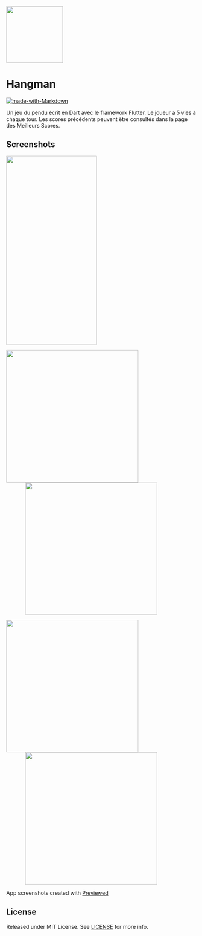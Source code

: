 <img width="150" height="150" src="./res/documentation/icon.png" />

# Hangman
[![made-with-Markdown](https://img.shields.io/badge/Made%20with-Flutter-1389FD.svg)](http://flutter.dev)

Un jeu du pendu écrit en Dart avec le framework Flutter. Le joueur a 5 vies à chaque tour. Les scores précédents peuvent être consultés dans la page des Meilleurs Scores.

## Screenshots
<img src="./res/documentation/hangman_animation.gif" width="240" height="500" />

<img align="center" width="350" src="./res/documentation/pre1.png"   ><img align="center" width="350" src="./res/documentation/pre2.png" hspace="50">

<img align="center" width="350"  src="./res/documentation/pre3.png"   ><img width="350" align="center" src="./res/documentation/pre4.png" hspace="50">


App screenshots created with <a href="https://previewed.app/">Previewed</a>

## License

Released under MIT License. See [LICENSE](LICENSE) for more info.
